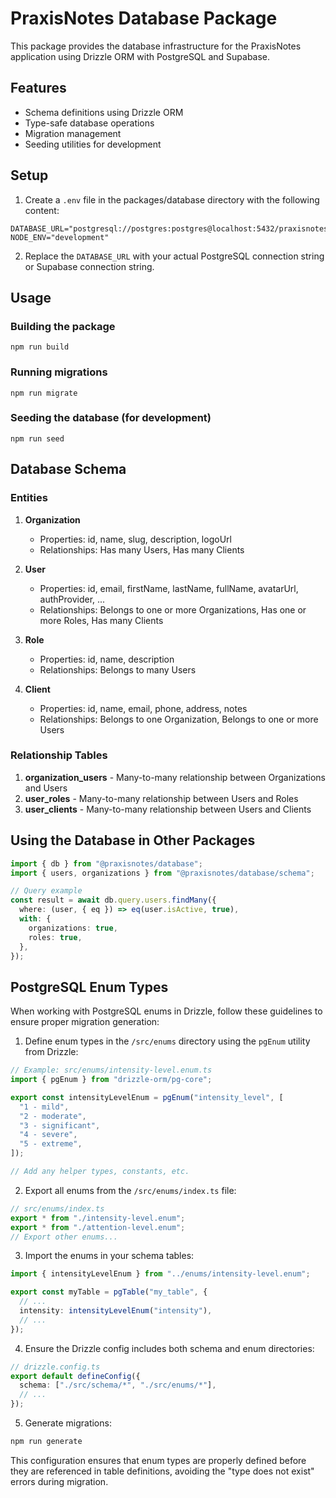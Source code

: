 # PraxisNotes Database Package

This package provides the database infrastructure for the PraxisNotes application using Drizzle ORM with PostgreSQL and Supabase.

## Features

- Schema definitions using Drizzle ORM
- Type-safe database operations
- Migration management
- Seeding utilities for development

## Setup

1. Create a `.env` file in the packages/database directory with the following content:

```
DATABASE_URL="postgresql://postgres:postgres@localhost:5432/praxisnotes"
NODE_ENV="development"
```

2. Replace the `DATABASE_URL` with your actual PostgreSQL connection string or Supabase connection string.

## Usage

### Building the package

```
npm run build
```

### Running migrations

```
npm run migrate
```

### Seeding the database (for development)

```
npm run seed
```

## Database Schema

### Entities

1. **Organization**

   - Properties: id, name, slug, description, logoUrl
   - Relationships: Has many Users, Has many Clients

2. **User**

   - Properties: id, email, firstName, lastName, fullName, avatarUrl, authProvider, ...
   - Relationships: Belongs to one or more Organizations, Has one or more Roles, Has many Clients

3. **Role**

   - Properties: id, name, description
   - Relationships: Belongs to many Users

4. **Client**
   - Properties: id, name, email, phone, address, notes
   - Relationships: Belongs to one Organization, Belongs to one or more Users

### Relationship Tables

1. **organization_users** - Many-to-many relationship between Organizations and Users
2. **user_roles** - Many-to-many relationship between Users and Roles
3. **user_clients** - Many-to-many relationship between Users and Clients

## Using the Database in Other Packages

```typescript
import { db } from "@praxisnotes/database";
import { users, organizations } from "@praxisnotes/database/schema";

// Query example
const result = await db.query.users.findMany({
  where: (user, { eq }) => eq(user.isActive, true),
  with: {
    organizations: true,
    roles: true,
  },
});
```

## PostgreSQL Enum Types

When working with PostgreSQL enums in Drizzle, follow these guidelines to ensure proper migration generation:

1. Define enum types in the `/src/enums` directory using the `pgEnum` utility from Drizzle:

```typescript
// Example: src/enums/intensity-level.enum.ts
import { pgEnum } from "drizzle-orm/pg-core";

export const intensityLevelEnum = pgEnum("intensity_level", [
  "1 - mild",
  "2 - moderate",
  "3 - significant",
  "4 - severe",
  "5 - extreme",
]);

// Add any helper types, constants, etc.
```

2. Export all enums from the `/src/enums/index.ts` file:

```typescript
// src/enums/index.ts
export * from "./intensity-level.enum";
export * from "./attention-level.enum";
// Export other enums...
```

3. Import the enums in your schema tables:

```typescript
import { intensityLevelEnum } from "../enums/intensity-level.enum";

export const myTable = pgTable("my_table", {
  // ...
  intensity: intensityLevelEnum("intensity"),
  // ...
});
```

4. Ensure the Drizzle config includes both schema and enum directories:

```typescript
// drizzle.config.ts
export default defineConfig({
  schema: ["./src/schema/*", "./src/enums/*"],
  // ...
});
```

5. Generate migrations:

```bash
npm run generate
```

This configuration ensures that enum types are properly defined before they are referenced in table definitions, avoiding the "type does not exist" errors during migration.
